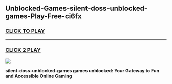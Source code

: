 
## Unblocked-Games-silent-doss-unblocked-games-Play-Free-ci6fx
<h3>
<a href="https://premium76.site?title=silent-doss-unblocked-games&ref=17A">CLICK TO PLAY</a></h3>
<hr>

<h3>
<a href="https://premium76.site?title=silent-doss-unblocked-games&ref=17A">CLICK 2 PLAY</a>
  
</h3>

<a href="https://premium76.site?title=silent-doss-unblocked-games&ref=17A"><img src="https://clearcache.store/games.png"></a>


**silent-doss-unblocked-games games unblocked: Your Gateway to Fun and Accessible Online Gaming**
